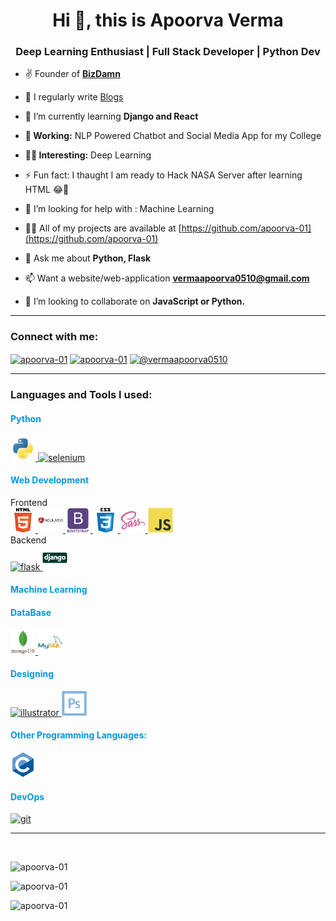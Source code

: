 <h1 align="center">Hi 👋, this is Apoorva Verma</h1>
<h3 align="center">Deep Learning Enthusiast | Full Stack Developer | Python Dev </h3> 


<!-- - 🌐 My Resume **[My Resume Website](https://my-main-portfolio-website.herokuapp.com/)** -->
- ✌ Founder of **[BizDamn](https://bizdamn.tech/)** 

- 📝 I regularly write  [Blogs](https://bizdamn.tech/author/apoorva/)

- 🌱 I’m currently learning **Django and React**

- <b>🔭 Working:</b> NLP Powered Chatbot and Social Media App for my College

<!-- - <b>💻 Coding:</b> is my favourite Sport. -->

- <b>💁‍♂️ Interesting:</b> Deep Learning

- ⚡ Fun fact: I thaught I am ready to Hack NASA Server after learning HTML 😂🤣

- 🤔 I’m looking for help with : Machine Learning

- 👨‍💻 All of my projects are available at [https://github.com/apoorva-01](https://github.com/apoorva-01)



- 💬 Ask me about **Python, Flask**

- 📫 Want a website/web-application **vermaapoorva0510@gmail.com**

- 👯 I’m looking to collaborate on **JavaScript or Python.**


<hr>
<h3 align="left">Connect with me:</h3>
<p align="left">
<a href="https://www.linkedin.com/in/apoorva-verma-aa045a202/" target="blank"><img align="center" src="https://cdn.jsdelivr.net/npm/simple-icons@3.0.1/icons/linkedin.svg" alt="apoorva-01" height="30" width="40" /></a>
  <a href="https://github.com/apoorva-01" target="blank"><img align="center" src="https://cdn.jsdelivr.net/npm/simple-icons@3.0.1/icons/github.svg" alt="apoorva-01" height="30" width="40" /></a>
<!-- <a href="https://instagram.com/" target="blank"><img align="center" src="https://cdn.jsdelivr.net/npm/simple-icons@3.0.1/icons/instagram.svg" alt="codebreaker_bhargav_ab" height="30" width="40" /></a> -->
<a href="https://medium.com/@vermaapoorva0510" target="blank"><img align="center" src="https://cdn.jsdelivr.net/npm/simple-icons@3.0.1/icons/medium.svg" alt="@vermaapoorva0510" height="30" width="40" /></a>

<!-- <a href="https://www.hackerrank.com/name" target="blank"><img align="center" src="https://cdn.jsdelivr.net/npm/simple-icons@3.0.1/icons/hackerrank.svg" alt="name" height="30" width="40" /></a> -->
</p>
<hr>

<h3 align="left">Languages and Tools I used:</h3>
<p align="left">
<h4 style="color: #0198E1">Python</h4>
<a href="https://www.python.org" target="_blank"> <img src="https://raw.githubusercontent.com/devicons/devicon/master/icons/python/python-original.svg" alt="python" width="40" height="40"/> </a>
<a href="https://www.selenium.dev" target="_blank"> <img src="https://raw.githubusercontent.com/detain/svg-logos/780f25886640cef088af994181646db2f6b1a3f8/svg/selenium-logo.svg" alt="selenium" width="40" height="40"/> </a>  
<h4 style="color: #0198E1">Web Development</h4>
<span>Frontend</span><br>
<a href="https://www.w3.org/html/" target="_blank"> <img src="https://raw.githubusercontent.com/devicons/devicon/master/icons/html5/html5-original-wordmark.svg" alt="html5" width="40" height="40"/> </a> 
<a href="https://angular.io" target="_blank"> 
<img src="https://raw.githubusercontent.com/devicons/devicon/master/icons/angularjs/angularjs-original-wordmark.svg" alt="angularjs" width="40" height="40"/> </a>
<a href="https://getbootstrap.com" target="_blank"> <img src="https://raw.githubusercontent.com/devicons/devicon/master/icons/bootstrap/bootstrap-plain-wordmark.svg" alt="bootstrap" width="40" height="40"/> </a>
<a href="https://www.w3schools.com/css/" target="_blank"> <img src="https://raw.githubusercontent.com/devicons/devicon/master/icons/css3/css3-original-wordmark.svg" alt="css3" width="40" height="40"/> </a>
<a href="https://sass-lang.com" target="_blank"> <img src="https://raw.githubusercontent.com/devicons/devicon/master/icons/sass/sass-original.svg" alt="sass" width="40" height="40"/> </a>  
<a href="https://developer.mozilla.org/en-US/docs/Web/JavaScript" target="_blank"> <img src="https://raw.githubusercontent.com/devicons/devicon/master/icons/javascript/javascript-original.svg" alt="javascript" width="40" height="40"/> </a>
<br><span>Backend</span><br>
<a href="https://flask.palletsprojects.com/" target="_blank"> <img src="https://www.vectorlogo.zone/logos/pocoo_flask/pocoo_flask-icon.svg" alt="flask" width="40" height="40"/> </a> 
<a href="https://www.djangoproject.com/" target="_blank"> <img src="https://raw.githubusercontent.com/devicons/devicon/master/icons/django/django-original.svg" alt="django" width="40" height="40"/> </a> 
<!-- <a href="https://expressjs.com" target="_blank"> <img src="https://raw.githubusercontent.com/devicons/devicon/master/icons/express/express-original-wordmark.svg" alt="express" width="40" height="40"/> </a>  -->
<h4 style="color: #0198E1">Machine Learning</h4>
<h4 style="color: #0198E1">DataBase</h4>
<a href="https://www.mongodb.com/" target="_blank"> <img src="https://raw.githubusercontent.com/devicons/devicon/master/icons/mongodb/mongodb-original-wordmark.svg" alt="mongodb" width="40" height="40"/> </a> 
<a href="https://www.mysql.com/" target="_blank"> <img src="https://raw.githubusercontent.com/devicons/devicon/master/icons/mysql/mysql-original-wordmark.svg" alt="mysql" width="40" height="40"/> </a> 
<h4 style="color: #0198E1">Designing</h4>
<a href="https://www.adobe.com/in/products/illustrator.html" target="_blank"> <img src="https://www.vectorlogo.zone/logos/adobe_illustrator/adobe_illustrator-icon.svg" alt="illustrator" width="40" height="40"/> </a>
<a href="https://www.photoshop.com/en" target="_blank"> <img src="https://raw.githubusercontent.com/devicons/devicon/master/icons/photoshop/photoshop-line.svg" alt="photoshop" width="40" height="40"/> </a>  

<h4 style="color: #0198E1">Other Programming Languages:</h4>
<a href="https://www.cprogramming.com/" target="_blank"> <img src="https://raw.githubusercontent.com/devicons/devicon/master/icons/c/c-original.svg" alt="c" width="40" height="40"/> </a>
<h4 style="color: #0198E1">DevOps </h4>
<a href="https://git-scm.com/" target="_blank"> <img src="https://www.vectorlogo.zone/logos/git-scm/git-scm-icon.svg" alt="git" width="40" height="40"/> </a> 
</p>
<hr>
<br>




<!-- <a href="https://www.linux.org/" target="_blank"> <img src="https://raw.githubusercontent.com/devicons/devicon/master/icons/linux/linux-original.svg" alt="linux" width="40" height="40"/> </a>  -->
<!-- <a href="https://www.php.net" target="_blank"> <img src="https://raw.githubusercontent.com/devicons/devicon/master/icons/php/php-original.svg" alt="php" width="40" height="40"/> </a>  -->
<!-- <a href="https://www.postgresql.org" target="_blank"> <img src="https://raw.githubusercontent.com/devicons/devicon/master/icons/postgresql/postgresql-original-wordmark.svg" alt="postgresql" width="40" height="40"/> </a>  -->
<!-- <a href="https://www.qt.io/" target="_blank"> <img src="https://upload.wikimedia.org/wikipedia/commons/0/0b/Qt_logo_2016.svg" alt="qt" width="40" height="40"/> </a>  -->
<p><img align="left" src="https://github-readme-stats.vercel.app/api/top-langs?username=apoorva-01&show_icons=true&locale=en&layout=compact" alt="apoorva-01" /></p>
<br>
<p><img align="left" src="https://github-readme-stats.vercel.app/api?username=apoorva-01&show_icons=true&locale=en" alt="apoorva-01" />
</p>
<br>
<p><img align="left" src="https://github-readme-streak-stats.herokuapp.com/?user=apoorva-01&" alt="apoorva-01" /></p>






<!-- BLOG-POST-LIST:END -->
